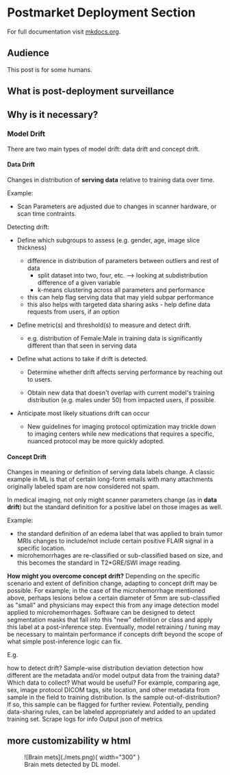 # Postmarket Deployment Section

For full documentation visit [mkdocs.org](https://www.mkdocs.org).

## Audience
This post is for some humans.

## What is post-deployment surveillance

## Why is it necessary?
### Model Drift
There are two main types of model drift: data drift and concept drift.
#### Data Drift
Changes in distribution of **serving data** relative to training data over time.

Example: 
- Scan Parameters are adjusted due to changes in scanner hardware, or scan time contraints.   
 
Detecting drift:

- Define which subgroups to assess (e.g. gender, age, image slice thickness)
  
    - difference in distribution of parameters between outliers and rest of data
      - split dataset into two, four, etc. --> looking at subdistribution difference of a given variable
      - k-means clustering across all parameters and performance
    - this can help flag serving data that may yield subpar performance
    - this also helps with targeted data sharing asks - help define data requests from users, if an option

- Define metric(s) and threshold(s) to measure and detect drift.
    
    - e.g. distribution of Female:Male in training data is significantly different than that seen in serving data 

- Define what actions to take if drift is detected. 

    - Determine whether drift affects serving performance by reaching out to users.
     
    - Obtain new data that doesn't overlap with current model's training distribution (e.g. males under 50) from impacted users, if possible.

- Anticipate most likely situations drift can occur

    - New guidelines for imaging protocol optimization may trickle down to imaging centers while new medications that requires a specific, nuanced protocol may be more quickly adopted.

#### Concept Drift
Changes in meaning or definition of serving data labels change. A classic example in ML is that of certain long-form emails with many attachments originally labeled spam are now considered not spam.

In medical imaging, not only might scanner parameters change (as in **data drift**) but the standard definition for a positive label on those images as well.

Example:
- the standard definition of an edema label that was applied to brain tumor MRIs changes to include/not include certain positive FLAIR signal in a specific location.
- microhemorrhages are re-classified or sub-classified based on size, and this becomes the standard in T2*GRE/SWI image reading.

**How might you overcome concept drift?**
Depending on the specific scenario and extent of definition change, adapting to concept drift may be possible. For example, in the case of the microhemorrhage mentioned above, perhaps lesions below a certain diameter of 5mm are sub-classified as "small" and physicians may expect this from any image detection model applied to microhemorrhages. Software can be designed to detect segmentation masks that fall into this "new" definition or class and apply this label at a post-inference step. Eventually, model retraining / tuning may be necessary to maintain performance if concepts drift beyond the scope of what simple post-inference logic can fix.

E.g. 

how to detect drift?
Sample-wise distribution deviation detection
how different are the metadata and/or model output data from the training data?
Which data to collect? What would be useful?
For example, comparing age, sex, image protocol DICOM tags, site location, and other metadata from sample in the field to training distribution. Is the sample out-of-distribution?
If so, this sample can be flagged for further review. Potentially, pending data-sharing rules, can be labeled appropriately and added to an updated training set.
Scrape logs for info
Output json of metrics

<!-- ## one way to show images
![Brain Metastasis](./mets.png){: style="height:300px;width:300px"} -->

## more customizability w html
<figure markdown>
  ![Brain mets](./mets.png){ width="300" }
  <figcaption>Brain mets detected by DL model.</figcaption>
</figure>